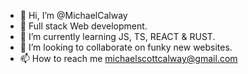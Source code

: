 - 👋 Hi, I’m @MichaelCalway
- 👀 Full stack Web development.
- 🌱 I’m currently learning JS, TS, REACT & RUST.
- 💞️ I’m looking to collaborate on funky new websites.
- 📫 How to reach me michaelscottcalway@gmail.com

<!---
MichaelCalway/MichaelCalway is a ✨ special ✨ repository because its `README.md` (this file) appears on your GitHub profile.
You can click the Preview link to take a look at your changes.
--->

